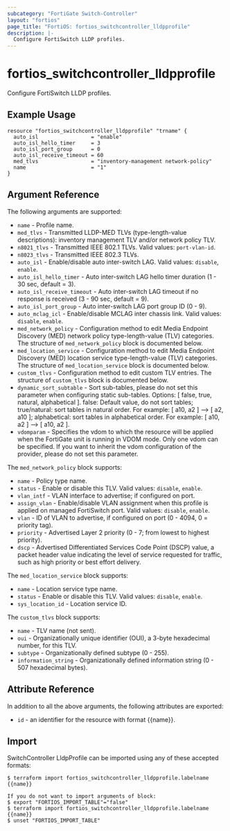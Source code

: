 ```yaml
---
subcategory: "FortiGate Switch-Controller"
layout: "fortios"
page_title: "FortiOS: fortios_switchcontroller_lldpprofile"
description: |-
  Configure FortiSwitch LLDP profiles.
---
```


# fortios_switchcontroller_lldpprofile
Configure FortiSwitch LLDP profiles.

## Example Usage

```hcl
resource "fortios_switchcontroller_lldpprofile" "trname" {
  auto_isl                 = "enable"
  auto_isl_hello_timer     = 3
  auto_isl_port_group      = 0
  auto_isl_receive_timeout = 60
  med_tlvs                 = "inventory-management network-policy"
  name                     = "1"
}
```

## Argument Reference

The following arguments are supported:

* `name` - Profile name.
* `med_tlvs` - Transmitted LLDP-MED TLVs (type-length-value descriptions): inventory management TLV and/or network policy TLV.
* `n8021_tlvs` - Transmitted IEEE 802.1 TLVs. Valid values: `port-vlan-id`.
* `n8023_tlvs` - Transmitted IEEE 802.3 TLVs.
* `auto_isl` - Enable/disable auto inter-switch LAG. Valid values: `disable`, `enable`.
* `auto_isl_hello_timer` - Auto inter-switch LAG hello timer duration (1 - 30 sec, default = 3).
* `auto_isl_receive_timeout` - Auto inter-switch LAG timeout if no response is received (3 - 90 sec, default = 9).
* `auto_isl_port_group` - Auto inter-switch LAG port group ID (0 - 9).
* `auto_mclag_icl` - Enable/disable MCLAG inter chassis link. Valid values: `disable`, `enable`.
* `med_network_policy` - Configuration method to edit Media Endpoint Discovery (MED) network policy type-length-value (TLV) categories. The structure of `med_network_policy` block is documented below.
* `med_location_service` - Configuration method to edit Media Endpoint Discovery (MED) location service type-length-value (TLV) categories. The structure of `med_location_service` block is documented below.
* `custom_tlvs` - Configuration method to edit custom TLV entries. The structure of `custom_tlvs` block is documented below.
* `dynamic_sort_subtable` - Sort sub-tables, please do not set this parameter when configuring static sub-tables. Options: [ false, true, natural, alphabetical ]. false: Default value, do not sort tables; true/natural: sort tables in natural order. For example: [ a10, a2 ] --> [ a2, a10 ]; alphabetical: sort tables in alphabetical order. For example: [ a10, a2 ] --> [ a10, a2 ].
* `vdomparam` - Specifies the vdom to which the resource will be applied when the FortiGate unit is running in VDOM mode. Only one vdom can be specified. If you want to inherit the vdom configuration of the provider, please do not set this parameter.

The `med_network_policy` block supports:

* `name` - Policy type name.
* `status` - Enable or disable this TLV. Valid values: `disable`, `enable`.
* `vlan_intf` - VLAN interface to advertise; if configured on port.
* `assign_vlan` - Enable/disable VLAN assignment when this profile is applied on managed FortiSwitch port. Valid values: `disable`, `enable`.
* `vlan` - ID of VLAN to advertise, if configured on port (0 - 4094, 0 = priority tag).
* `priority` - Advertised Layer 2 priority (0 - 7; from lowest to highest priority).
* `dscp` - Advertised Differentiated Services Code Point (DSCP) value, a packet header value indicating the level of service requested for traffic, such as high priority or best effort delivery.

The `med_location_service` block supports:

* `name` - Location service type name.
* `status` - Enable or disable this TLV. Valid values: `disable`, `enable`.
* `sys_location_id` - Location service ID.

The `custom_tlvs` block supports:

* `name` - TLV name (not sent).
* `oui` - Organizationally unique identifier (OUI), a 3-byte hexadecimal number, for this TLV.
* `subtype` - Organizationally defined subtype (0 - 255).
* `information_string` - Organizationally defined information string (0 - 507 hexadecimal bytes).


## Attribute Reference

In addition to all the above arguments, the following attributes are exported:
* `id` - an identifier for the resource with format {{name}}.

## Import

SwitchController LldpProfile can be imported using any of these accepted formats:
```
$ terraform import fortios_switchcontroller_lldpprofile.labelname {{name}}

If you do not want to import arguments of block:
$ export "FORTIOS_IMPORT_TABLE"="false"
$ terraform import fortios_switchcontroller_lldpprofile.labelname {{name}}
$ unset "FORTIOS_IMPORT_TABLE"
```
